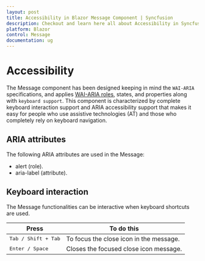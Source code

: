 ```yaml
---
layout: post
title: Accessibility in Blazor Message Component | Syncfusion
description: Checkout and learn here all about Accessibility in Syncfusion Blazor Message component and much more.
platform: Blazor
control: Message
documentation: ug
---
```


# Accessibility

The Message component has been designed keeping in mind the `WAI-ARIA` specifications, and applies [WAI-ARIA roles](https://www.w3.org/WAI/ARIA/apg/patterns/alert/), states, and properties along with `keyboard support`. This component is characterized by complete keyboard interaction support and ARIA accessibility support that makes it easy for people who use assistive technologies (AT) and those who completely rely on keyboard navigation.

## ARIA attributes

The following ARIA attributes are used in the Message:
* alert (role).
* aria-label (attribute).

## Keyboard interaction

The Message functionalities can be interactive when keyboard shortcuts are used.

| **Press** | **To do this** |
| --- | --- |
| <kbd>Tab / Shift + Tab</kbd>  | To focus the close icon in the message.  |
| <kbd>Enter / Space</kbd>  | Closes the focused close icon message. |